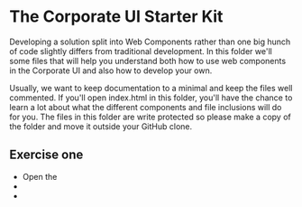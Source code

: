 <h1>The Corporate UI Starter Kit</h1>
<p>Developing a solution split into Web Components rather than one big hunch of code slightly differs from traditional development. In this folder we'll some files that will help you understand both how to use web components in the Corporate UI and also how to develop your own.</p>
<p>Usually, we want to keep documentation to a minimal and keep the files well commented. If you'll open index.html in this folder, you'll have the chance to learn a lot about what the different components and file inclusions will do for you. The files in this folder are write protected so please make a copy of the folder and move it outside your GitHub clone.</p> 
<h2>Exercise one</h2>
<ul>
	<li>Open the</li>
	<li></li>
	<li></li>
</ul>
